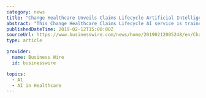 ```yaml
---
category: news
title: "Change Healthcare Unveils Claims Lifecycle Artificial Intelligence"
abstract: "This Change Healthcare Claims Lifecycle AI service is trained on more than 500 million service lines making up over 205 million unique claims that touch $268 billion in charges. The service leverages the company’s Intelligent Healthcare Network data ..."
publishedDateTime: 2019-02-12T15:00:00Z
sourceUrl: https://www.businesswire.com/news/home/20190212005248/en/Change-Healthcare-Unveils-Claims-Lifecycle-Artificial-Intelligence
type: article

provider:
  name: Business Wire
  id: businesswire

topics:
  - AI
  - AI in Healthcare
---
```

